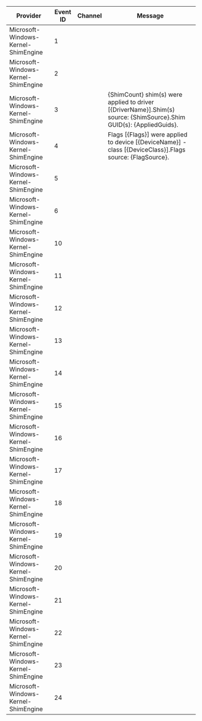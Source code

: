 Provider                             |  Event ID  |  Channel  |  Message
-------------------------------------|------------|-----------|----------------------------------------------------------------------------------------------------------------------
Microsoft-Windows-Kernel-ShimEngine  |  1         |           |
Microsoft-Windows-Kernel-ShimEngine  |  2         |           |
Microsoft-Windows-Kernel-ShimEngine  |  3         |           |  {ShimCount} shim(s) were applied to driver [{DriverName}].Shim(s) source: {ShimSource}.Shim GUID(s): {AppliedGuids}.
Microsoft-Windows-Kernel-ShimEngine  |  4         |           |  Flags [{Flags}] were applied to device [{DeviceName}] - class [{DeviceClass}].Flags source: {FlagSource}.
Microsoft-Windows-Kernel-ShimEngine  |  5         |           |
Microsoft-Windows-Kernel-ShimEngine  |  6         |           |
Microsoft-Windows-Kernel-ShimEngine  |  10        |           |
Microsoft-Windows-Kernel-ShimEngine  |  11        |           |
Microsoft-Windows-Kernel-ShimEngine  |  12        |           |
Microsoft-Windows-Kernel-ShimEngine  |  13        |           |
Microsoft-Windows-Kernel-ShimEngine  |  14        |           |
Microsoft-Windows-Kernel-ShimEngine  |  15        |           |
Microsoft-Windows-Kernel-ShimEngine  |  16        |           |
Microsoft-Windows-Kernel-ShimEngine  |  17        |           |
Microsoft-Windows-Kernel-ShimEngine  |  18        |           |
Microsoft-Windows-Kernel-ShimEngine  |  19        |           |
Microsoft-Windows-Kernel-ShimEngine  |  20        |           |
Microsoft-Windows-Kernel-ShimEngine  |  21        |           |
Microsoft-Windows-Kernel-ShimEngine  |  22        |           |
Microsoft-Windows-Kernel-ShimEngine  |  23        |           |
Microsoft-Windows-Kernel-ShimEngine  |  24        |           |